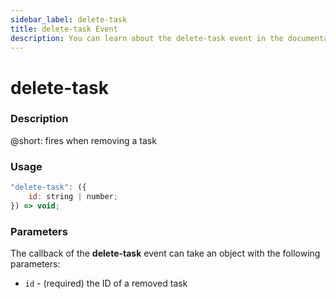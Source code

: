 ```yaml
---
sidebar_label: delete-task
title: delete-task Event
description: You can learn about the delete-task event in the documentation of the DHTMLX JavaScript To Do List library. Browse developer guides and API reference, try out code examples and live demos, and download a free 30-day evaluation version of DHTMLX To Do List.
---
```


# delete-task

### Description

@short: fires when removing a task

### Usage

~~~js
"delete-task": ({
    id: string | number;
}) => void;
~~~

### Parameters

The callback of the **delete-task** event can take an object with the following parameters:

- `id` - (required) the ID of a removed task